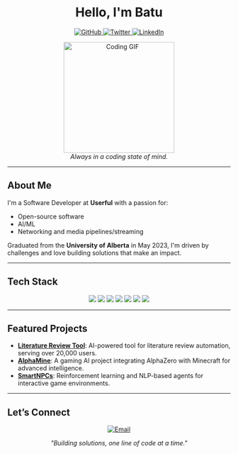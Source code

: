 <h1 align="center">Hello, I'm Batu</h1>

<p align="center">
  <a href="https://github.com/cenab" target="_blank">
    <img src="https://img.shields.io/badge/GitHub-333333?style=for-the-badge&logo=github&logoColor=white" alt="GitHub">
  </a>
  <a href="https://twitter.com/borabatu_" target="_blank">
    <img src="https://img.shields.io/badge/Twitter-1DA1F2?style=for-the-badge&logo=twitter&logoColor=white" alt="Twitter">
  </a>
  <a href="https://www.linkedin.com/in/cenab" target="_blank">
    <img src="https://img.shields.io/badge/LinkedIn-0077B5?style=for-the-badge&logo=linkedin&logoColor=white" alt="LinkedIn">
  </a>
</p>

<p align="center">
  <img src="https://media.giphy.com/media/JIX9t2j0ZTN9S/giphy.gif" width="250" alt="Coding GIF"><br>
  <i>Always in a coding state of mind.</i>
</p>

---

## About Me
I'm a Software Developer at **Userful** with a passion for:
- Open-source software
- AI/ML
- Networking and media pipelines/streaming

Graduated from the **University of Alberta** in May 2023, I'm driven by challenges and love building solutions that make an impact.

---

## Tech Stack

<div align="center">
  <img src="https://img.shields.io/badge/Python-3776AB?style=for-the-badge&logo=python&logoColor=white" />
  <img src="https://img.shields.io/badge/Java-007396?style=for-the-badge&logo=java&logoColor=white" />
  <img src="https://img.shields.io/badge/React-61DAFB?style=for-the-badge&logo=react&logoColor=black" />
  <img src="https://img.shields.io/badge/GStreamer-202020?style=for-the-badge&logo=gstreamer&logoColor=white" />
  <img src="https://img.shields.io/badge/Docker-2496ED?style=for-the-badge&logo=docker&logoColor=white" />
  <img src="https://img.shields.io/badge/Redis-DC382D?style=for-the-badge&logo=redis&logoColor=white" />
  <img src="https://img.shields.io/badge/Kubernetes-326CE5?style=for-the-badge&logo=kubernetes&logoColor=white" />
</div>

---

## Featured Projects
- **[Literature Review Tool](https://github.com/cenab/project-one)**: AI-powered tool for literature review automation, serving over 20,000 users.
- **[AlphaMine](https://github.com/cenab/AlphaMine)**: A gaming AI project integrating AlphaZero with Minecraft for advanced intelligence.
- **[SmartNPCs](https://github.com/cenab/SmartNPCs)**: Reinforcement learning and NLP-based agents for interactive game environments.

---

## Let’s Connect

<p align="center">
<a href="mailto:cenab@example.com"><img src="https://img.shields.io/badge/Email-D14836?style=for-the-badge&logo=gmail&logoColor=white" alt="Email"></a>
</p>

<p align="center">
  <i>"Building solutions, one line of code at a time."</i>
</p>
